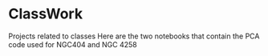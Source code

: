 # ClassWork
Projects related to classes
Here are the two notebooks that contain the PCA code used for NGC404 and NGC 4258
